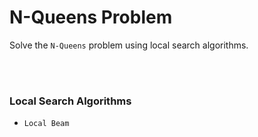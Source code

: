 # N-Queens Problem
Solve the `N-Queens` problem using local search algorithms.    


<br>
<br>

### Local Search Algorithms
- `Local Beam`


